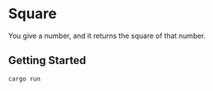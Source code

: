 # Square

You give a number, and it returns the square of that number.

## Getting Started

```bash
cargo run
```
